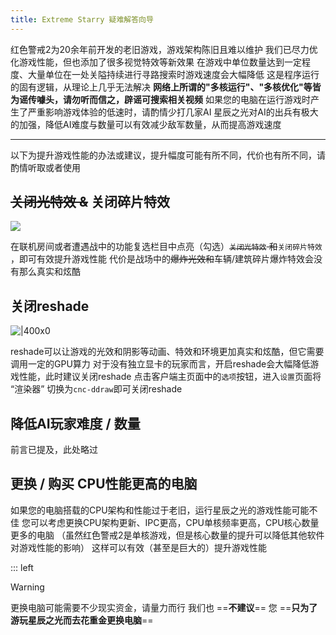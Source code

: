 ```yaml
---
title: Extreme Starry 疑难解答向导
---
```


红色警戒2为20余年前开发的老旧游戏，游戏架构陈旧且难以维护
我们已尽力优化游戏性能，但也添加了很多视觉特效等新效果
在游戏中单位数量达到一定程度、大量单位在一处关隘持续进行寻路搜索时游戏速度会大幅降低
这是程序运行的固有逻辑，从理论上几乎无法解决
**网络上所谓的"多核运行"、"多核优化"等皆为谣传噱头，请勿听而信之，辟谣可搜索相关视频**
如果您的电脑在运行游戏时产生了严重影响游戏体验的低速时，请酌情少打几家AI
星辰之光对AI的出兵有极大的加强，降低AI难度与数量可以有效减少敌军数量，从而提高游戏速度

---

以下为提升游戏性能的办法或建议，提升幅度可能有所不同，代价也有所不同，请酌情听取或者使用

## ~~关闭光特效 &~~ 关闭碎片特效

![](image/Offline/1701938683481.webp)

在联机房间或者遭遇战中的功能复选栏目中点亮（勾选）~~`关闭光特效` 和~~`关闭碎片特效` ，即可有效提升游戏性能
代价是战场中的~~爆炸光效和~~车辆/建筑碎片爆炸特效会没有那么真实和炫酷

## 关闭reshade

![|400x0](../../PlayingES/image/DDRAW/1701917686956.webp)

reshade可以让游戏的光效和阴影等动画、特效和环境更加真实和炫酷，但它需要调用一定的GPU算力
对于没有独立显卡的玩家而言，开启reshade会大幅降低游戏性能，此时建议关闭reshade
点击客户端主页面中的`选项`按钮，进入`设置`页面将 “渲染器” 切换为`cnc-ddraw`即可关闭reshade

## 降低AI玩家难度 / 数量

前言已提及，此处略过

## 更换 / 购买 CPU性能更高的电脑

如果您的电脑搭载的CPU架构和性能过于老旧，运行星辰之光的游戏性能可能不佳
您可以考虑更换CPU架构更新、IPC更高，CPU单核频率更高，CPU核心数量更多的电脑
（虽然红色警戒2是单核游戏，但是核心数量的提升可以降低其他软件对游戏性能的影响）
这样可以有效（甚至是巨大的）提升游戏性能

::: left

> [!warning]
> 更换电脑可能需要不少现实资金，请量力而行
> 我们也 ==**不建议**== 您 ==**只为了游玩星辰之光而去花重金更换电脑**==
